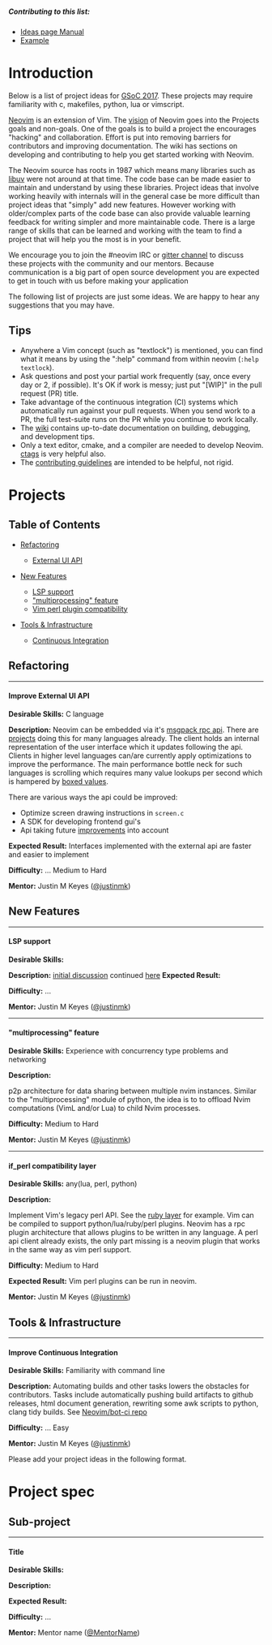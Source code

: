 ##### Contributing to this list:
* [Ideas page Manual](http://write.flossmanuals.net/gsoc-mentoring/making-your-ideas-page/)
* [Example](https://github.com/nim-lang/Nim/wiki/GSoC-2016-Ideas)

# Introduction
Below is a list of project ideas for [GSoC 2017](https://developers.google.com/open-source/gsoc/). These projects may require familiarity with c, makefiles, python, lua or vimscript.

[Neovim](https://neovim.io/) is an extension of Vim. The [vision](https://neovim.io/charter/) of Neovim goes into the Projects goals and non-goals. One of the goals is to build a project the encourages "hacking" and collaboration. Effort is put into removing barriers for contributors and improving documentation. The wiki has sections on developing and contributing to help you get started working with Neovim.

The Neovim source has roots in 1987 which means many libraries such as [libuv](https://github.com/libuv/libuv) were not around at that time. The code base can be made easier to maintain and understand by using these libraries. Project ideas that involve working heavily with internals will in the general case be more difficult than project ideas that "simply" add new features. However working with older/complex parts of the code base can also provide valuable learning feedback for writing simpler and more maintainable code. There is a large range of skills that can be learned and working with the team to find a project that will help you the most is in your benefit.

We encourage you to join the #neovim IRC or [gitter channel](https://gitter.im/neovim/neovim) to discuss these projects with the community and our mentors. Because communication is a big part of open source development you are expected to get in touch with us before making your application

The following list of projects are just some ideas. We are happy to hear any suggestions that you may have.

## Tips 

- Anywhere a Vim concept (such as "textlock") is mentioned, you can find what it means by using the ":help" command from within neovim (`:help textlock`).
- Ask questions and post your partial work frequently (say, once every day or 2, if possible). It's OK if work is messy; just put "[WIP]" in the pull request (PR) title.
- Take advantage of the continuous integration (CI) systems which automatically run against your pull
requests. When you send work to a PR,  the full test-suite runs on the PR while you continue to work locally.
- The [wiki](https://github.com/neovim/neovim/wiki) contains up-to-date documentation on building, debugging, and development tips.
- Only a text editor, cmake, and a compiler are needed to develop Neovim. [ctags](https://github.com/universal-ctags/ctags) is very helpful also.
- The [contributing guidelines](https://github.com/neovim/neovim/blob/master/CONTRIBUTING.md) are intended to be
helpful, not rigid.

# Projects

## Table of Contents
  * [Refactoring](#refactoring)
      * [External UI API](#improve-external-ui-api) 

  * [New Features](#new-features)
      * [LSP support](#lsp-support)
      * ["multiprocessing" feature](#"multiprocessing"-feature)
      * [Vim perl plugin compatibility](#if_perl-compatibility-layer)

  * [Tools &amp; Infrastructure](#tools--infrastructure)
      * [Continuous Integration](#improve-continuous-integration)

## Refactoring
___
#### Improve External UI API

**Desirable Skills:**
C language

**Description:**
Neovim can be embedded via it's [msgpack rpc api](https://neovim.io/doc/user/msgpack_rpc.html). There are [projects](https://github.com/neovim/neovim/wiki/Related-projects) doing this for many languages already. The client holds an internal representation of the user interface which it updates following the api. Clients in higher level languages can/are currently apply optimizations to improve the performance. The main performance bottle neck for such languages is scrolling which requires many value lookups per second which is hampered by [boxed values](http://stackoverflow.com/questions/13055/what-is-boxing-and-unboxing-and-what-are-the-trade-offs).

There are various ways the api could be improved:
  * Optimize screen drawing instructions in `screen.c`
  * A SDK for developing frontend gui's
  * Api taking future [improvements](https://github.com/neovim/neovim/pull/5686) into account

**Expected Result:**
Interfaces implemented with the external api are faster and easier to implement

**Difficulty:** ...
Medium to Hard

**Mentor:** Justin M Keyes ([@justinmk](http://github.com/justinmk))

## New Features
___
#### LSP support

**Desirable Skills:**

**Description:**
[initial discussion](https://github.com/neovim/neovim/issues/4982)
continued [here](https://github.com/neovim/neovim/issues/5522)
**Expected Result:**

**Difficulty:** ...

**Mentor:** Justin M Keyes ([@justinmk](http://github.com/justinmk))
___
#### "multiprocessing" feature

**Desirable Skills:**
Experience with concurrency type problems and networking

**Description:**

p2p architecture for data sharing between multiple nvim instances. Similar to the "multiprocessing" module of python, the idea is to to offload Nvim computations (VimL and/or Lua) to child Nvim processes.

**Difficulty:** Medium to Hard

**Mentor:** Justin M Keyes ([@justinmk](http://github.com/justinmk))
___
#### if_perl compatibility layer

**Desirable Skills:**
any(lua, perl, python)

**Description:**

Implement Vim's legacy perl API. See the [ruby layer](https://github.com/alexgenco/neovim-ruby) for example. Vim can be compiled to support python/lua/ruby/perl plugins. Neovim has a rpc plugin architecture that allows plugins
to be written in any language. A perl api client already exists, the only part missing is a neovim plugin that works in the same way as vim perl support.

**Difficulty:** Medium to Hard

**Expected Result:** Vim perl plugins can be run in neovim.

**Mentor:** Justin M Keyes ([@justinmk](http://github.com/justinmk))


## Tools & Infrastructure

___
#### Improve Continuous Integration

**Desirable Skills:**
Familiarity with command line

**Description:**
Automating builds and other tasks lowers the obstacles for contributors. Tasks include automatically pushing build artifacts to github releases, html document generation, rewriting some awk scripts to python, clang tidy builds. See [Neovim/bot-ci repo](https://github.com/neovim/bot-ci)

**Difficulty:** ...
Easy

**Mentor:** Justin M Keyes ([@justinmk](http://github.com/justinmk))


Please add your project ideas in the following format.

# Project spec

## Sub-project
___
#### Title

**Desirable Skills:**

**Description:**

**Expected Result:**

**Difficulty:** ...

**Mentor:** Mentor name ([@MentorName](http://github.com/MentorName))
